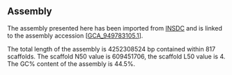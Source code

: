 **Assembly**
--------

The assembly presented here has been imported from [INSDC](http://www.insdc.org) and is linked to the assembly accession [[GCA\_949783105.1](http://www.ebi.ac.uk/ena/data/view/GCA_949783105.1)].

The total length of the assembly is 4252308524 bp contained within 817 scaffolds.
The scaffold N50 value is 609451706, the scaffold L50 value is 4.
The GC% content of the assembly is 44.5%.
